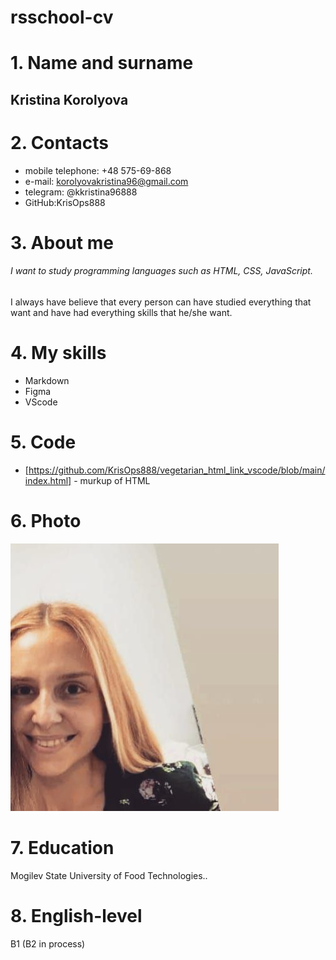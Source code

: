 # rsschool-cv
# 1. Name and surname 
## Kristina Korolyova
# 2. Contacts
- mobile telephone: +48 575-69-868
- e-mail: korolyovakristina96@gmail.com
- telegram: @kkristina96888
- GitHub:KrisOps888 
# 3. About me 
###### I want to study programming languages such as HTML, CSS, JavaScript.
I always have believe that every person can have studied everything that want and have had everything skills that he/she want. 
# 4. My skills 
- Markdown
- Figma
- VScode
# 5. Code
- [https://github.com/KrisOps888/vegetarian_html_link_vscode/blob/main/index.html] - murkup of HTML
# 6. Photo 
[![N|Photo](https://github.com/KrisOps888/vegetarian_html_link_vscode/blob/main/photo_2022-12-11_22-05-07.png)]()
# 7. Education
Mogilev State University of Food Technologies..
# 8. English-level
B1 (B2 in process)
